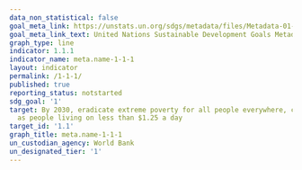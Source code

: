 ```yaml
---
data_non_statistical: false
goal_meta_link: https://unstats.un.org/sdgs/metadata/files/Metadata-01-01-01a.pdf
goal_meta_link_text: United Nations Sustainable Development Goals Metadata (pdf 894kB)
graph_type: line
indicator: 1.1.1
indicator_name: meta.name-1-1-1
layout: indicator
permalink: /1-1-1/
published: true
reporting_status: notstarted
sdg_goal: '1'
target: By 2030, eradicate extreme poverty for all people everywhere, currently measured
  as people living on less than $1.25 a day
target_id: '1.1'
graph_title: meta.name-1-1-1
un_custodian_agency: World Bank
un_designated_tier: '1'
---
```


